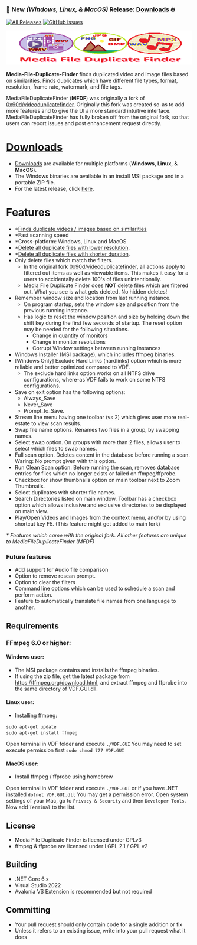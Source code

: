### 📢 New _(Windows, Linux, & MacOS)_ Release: [Downloads](https://github.com/David-Maisonave/MediaFileDuplicateFinder/releases/latest) 🔥
[![All Releases](https://img.shields.io/github/downloads/David-Maisonave/MediaFileDuplicateFinder/total.svg)](https://github.com/David-Maisonave/MediaFileDuplicateFinder/releases/latest)
[![GitHub issues](https://img.shields.io/github/issues/David-Maisonave/MediaFileDuplicateFinder)](https://github.com/David-Maisonave/MediaFileDuplicateFinder/issues)

[![RepositoryBanner](VDF.GUI/Assets/RepositoryBanner_Small.png)](https://github.com/David-Maisonave/MediaFileDuplicateFinder)

**Media-File-Duplicate-Finder** finds duplicated video and image files based on similarities. Finds duplicates which have different file types, format, resolution, frame rate, watermark, and file tags.

MediaFileDuplicateFinder (**MFDF**) was originally a fork of [0x90d/videoduplicatefinder](https://github.com/0x90d/videoduplicatefinder).  Originally this fork was created so-as to add more features and to give the UI a more standard intuitive interface. MediaFileDuplicateFinder has fully broken off from the original fork, so that users can report issues and post enhancement request directly.

# [Downloads](https://github.com/David-Maisonave/MediaFileDuplicateFinder/releases/latest)
- [Downloads](https://github.com/David-Maisonave/MediaFileDuplicateFinder/releases/latest) are available for multiple platforms (**Windows**, **Linux**, & **MacOS**). 
- The Windows binaries are available in an install MSI package and in a portable ZIP file.
- For the latest release, click [here](https://github.com/David-Maisonave/MediaFileDuplicateFinder/releases/latest).

# Features 
- *[Finds duplicate videos / images based on similarities](https://github.com/David-Maisonave/MediaFileDuplicateFinder/wiki/1.-Features#Find-Duplicates)
- *Fast scanning speed
- *Cross-platform: Windows, Linux and MacOS
- *[Delete all duplicate files with lower resolution](https://github.com/David-Maisonave/MediaFileDuplicateFinder/wiki/1.-Features#Delete-duplicate-files-with-shorter-duration-lower-resolution).
- *[Delete all duplicate files with shorter duration](https://github.com/David-Maisonave/MediaFileDuplicateFinder/wiki/1.-Features#Delete-duplicate-files-with-shorter-duration-lower-resolution).
- Only delete files which match the filters.
  - In the original fork [0x90d/videoduplicatefinder](https://github.com/0x90d/videoduplicatefinder), all actions apply to filtered out items as well as viewable items. This makes it easy for a users to accidentally delete 100's of files unintentionally.
  - Media File Duplicate Finder does **NOT** delete files which are filtered out. What you see is what gets deleted. No hidden deletes!
- Remember window size and location from last running instance.
  - On program startup, sets the window size and position from the previous running instance.
  - Has logic to reset the window position and size by holding down the shift key during the first few seconds of startup. The reset option may be needed for the following situations.
    - Change in quantity of monitors
	- Change in monitor resolutions
	- Corrupt Window settings between running instances
- Windows Installer (MSI package), which includes ffmpeg binaries.
- [Windows Only] Exclude Hard Links (hardlinks) option which is more reliable and better optimized compared to VDF.
  - The exclude hard links option works on all NTFS drive configurations, where-as VDF fails to work on some NTFS configurations.
- Save on exit option has the following options:
  - Always_Save
  - Never_Save
  - Prompt_to_Save.
- Stream line menu having one toolbar (vs 2) which gives user more real-estate to view scan results.
- Swap file name options. Renames two files in a group, by swapping names.
- Select swap option. On groups with more than 2 files, allows user to select which files to swap names.
- Full scan option. Deletes content in the database before running a scan. Waring: No prompt given with this option.
- Run Clean Scan option. Before running the scan, removes database entries for files which no longer exists or failed on ffmpeg/ffprobe.
- Checkbox for show thumbnails option on main toolbar next to Zoom Thumbnails.
- Select duplicates with shorter file names.
- Search Directories listed on main window. Toolbar has a checkbox option which allows inclusive and exclusive directories to be displayed on main view.
- Play/Open Videos and Images from the context menu, and/or by using shortcut key F5. (This feature might get added to main fork)

_* Features which came with the original fork. All other features are unique to MediaFileDuplicateFinder (MFDF)_

### Future features
- Add support for Audio file comparison
- Option to remove rescan prompt.
- Option to clear the filters
- Command line options which can be used to schedule a scan and perform action.
- Feature to automatically translate file names from one language to another.

## Requirements
### FFmpeg 6.0 or higher:
#### Windows user:
- The MSI package contains and installs the ffmpeg binaries. 
- If using the zip file, get the latest package from https://ffmpeg.org/download.html, and extract ffmpeg and ffprobe into the same directory of VDF.GUI.dll.

#### Linux user:
- Installing ffmpeg:
```
sudo apt-get update
sudo apt-get install ffmpeg
```
Open terminal in VDF folder and execute `./VDF.GUI`
You may need to set execute permission first `sudo chmod 777 VDF.GUI`

#### MacOS user:
- Install ffmpeg / ffprobe using homebrew

Open terminal in VDF folder and execute `./VDF.GUI` or if you have .NET installed `dotnet VDF.GUI.dll`
You may get a permission error. Open system settings of your Mac, go to `Privacy & Security` and then `Developer Tools`. Now add `Terminal` to the list.

## License
- Media File Duplicate Finder is licensed under GPLv3  
- ffmpeg & ffprobe are licensed under LGPL 2.1 / GPL v2


## Building
- .NET Core 6.x
- Visual Studio 2022
- Avalonia VS Extension is recommended but not required

## Committing
- Your pull request should only contain code for a single addition or fix
- Unless it refers to an existing issue, write into your pull request what it does
